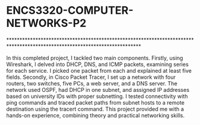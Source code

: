 # ENCS3320-COMPUTER-NETWORKS-P2
<p>**************************************************************************************************************************</p>
<p>In this completed project, I tackled two main components. Firstly, using Wireshark, I delved into DHCP, DNS, and ICMP packets, examining series for each service. I picked one packet from each and explained at least five fields. Secondly, in Cisco Packet Tracer, I set up a network with four routers, two switches, five PCs, a web server, and a DNS server. The network used OSPF, had DHCP in one subnet, and assigned IP addresses based on university IDs with proper subnetting. I tested connectivity with ping commands and traced packet paths from subnet hosts to a remote destination using the tracert command. This project provided me with a hands-on experience, combining theory and practical networking skills.
</p>
